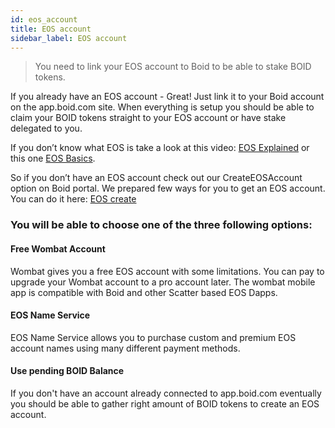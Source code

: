 ```yaml
---
id: eos_account
title: EOS account
sidebar_label: EOS account
---
```

>You need to link your EOS account to Boid to be able to stake BOID tokens.

If you already have an EOS account - Great! Just link it to your Boid account on the app.boid.com site. When everything is setup you should be able to claim your BOID tokens straight to your EOS account or have stake delegated to you.

If you don’t know what EOS is take a look at this video: [EOS Explained](https://blockgeeks.com/guides/eos-blockchain/) or this one [EOS Basics](https://www.youtube.com/watch?v=fUFiACzmlPw).

So if you don’t have an EOS account check out our CreateEOSAccount option on Boid portal. We prepared few ways for you to get an EOS account. You can do it here: [EOS create](https://app.boid.com/CreateEOSAccount)

### You will be able to choose one of the three following options:
#### Free Wombat Account
Wombat gives you a free EOS account with some limitations. You can pay to upgrade your Wombat account to a pro account later. The wombat mobile app is compatible with Boid and other Scatter based EOS Dapps.
#### EOS Name Service
EOS Name Service allows you to purchase custom and premium EOS account names using many different payment methods.
#### Use pending BOID Balance
If you don't have an account already connected to app.boid.com eventually you should be able to gather right amount of BOID tokens to create an EOS account.